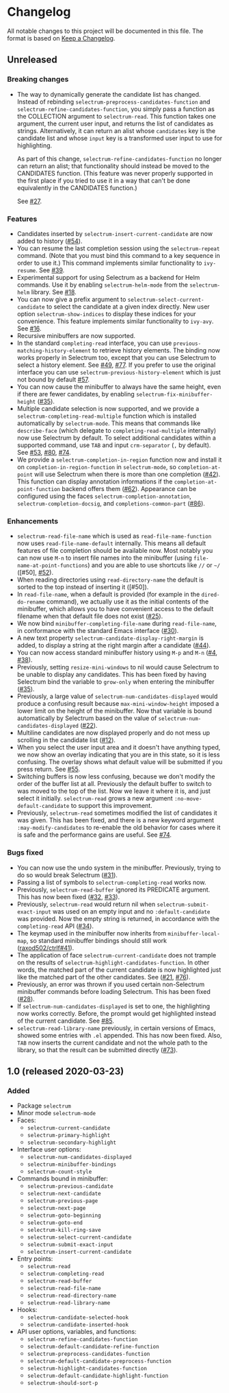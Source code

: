 # Changelog

All notable changes to this project will be documented in this file.
The format is based on [Keep a Changelog].

## Unreleased
### Breaking changes
* The way to dynamically generate the candidate list has changed.
  Instead of rebinding `selectrum-preprocess-candidates-function` and
  `selectrum-refine-candidates-function`, you simply pass a function
  as the COLLECTION argument to `selectrum-read`. This function takes
  one argument, the current user input, and returns the list of
  candidates as strings. Alternatively, it can return an alist whose
  `candidates` key is the candidate list and whose `input` key is a
  transformed user input to use for highlighting.

  As part of this change, `selectrum-refine-candidates-function` no
  longer can return an alist; that functionality should instead be
  moved to the CANDIDATES function. (This feature was never properly
  supported in the first place if you tried to use it in a way that
  can't be done equivalently in the CANDIDATES function.)

  See [#27].

### Features
* Candidates inserted by `selectrum-insert-current-candidate` are now
  added to history ([#54]).
* You can resume the last completion session using the
  `selectrum-repeat` command. (Note that you must bind this command to
  a key sequence in order to use it.) This command implements similar
  functionality to `ivy-resume`. See [#39].
* Experimental support for using Selectrum as a backend for Helm
  commands. Use it by enabling `selectrum-helm-mode` from the
  `selectrum-helm` library. See [#18].
* You can now give a prefix argument to
  `selectrum-select-current-candidate` to select the candidate at a
  given index directly. New user option `selectrum-show-indices` to
  display these indices for your convenience. This feature implements
  similar functionality to `ivy-avy`. See [#16].
* Recursive minibuffers are now supported.
* In the standard `completing-read` interface, you can use
  `previous-matching-history-element` to retrieve history
  elements. The binding now works properly in Selectrum too, except
  that you can use Selectrum to select a history element. See [#49],
  [#77]. If you prefer to use the original interface you can use
  `selectrum-previous-history-element` which is just not bound by
  default [#57].
* You can now cause the minibuffer to always have the same height,
  even if there are fewer candidates, by enabling
  `selectrum-fix-minibuffer-height` ([#35]).
* Multiple candidate selection is now supported, and we provide a
  `selectrum-completing-read-multiple` function which is installed
  automatically by `selectrum-mode`. This means that commands like
  `describe-face` (which delegate to `completing-read-multiple`
  internally) now use Selectrum by default. To select additional
  candidates within a supported command, use `TAB` and input
  `crm-separator` (`,` by default). See [#53], [#80], [#74].
* We provide a `selectrum-completion-in-region` function now and
  install it on `completion-in-region-function` in `selectrum-mode`,
  so `completion-at-point` will use Selectrum when there is more than
  one completion ([#42]). This function can display annotation
  informations if the `completion-at-point-function` backend offers
  them ([#62]). Appearance can be configured using the faces
  `selectrum-completion-annotation`, `selectrum-completion-docsig`,
  and `completions-common-part` ([#86]).

### Enhancements
* `selectrum-read-file-name` which is used as
  `read-file-name-function` now uses `read-file-name-default`
  internally. This means all default features of file completion
  should be available now. Most notably you can now use `M-n` to
  insert file names into the minibuffer (using
  `file-name-at-point-functions`) and you are able to use shortcuts
  like `//` or `~/` ([#50], [#52]).
* When reading directories using `read-directory-name` the default is
  sorted to the top instead of inserting it ([#50]).
* In `read-file-name`, when a default is provided (for example in the
  `dired-do-rename` command), we actually use it as the initial
  contents of the minibuffer, which allows you to have convenient
  access to the default filename when that default file does not exist
  ([#25]).
* We now bind `minibuffer-completing-file-name` during
  `read-file-name`, in conformance with the standard Emacs interface
  ([#30]).
* A new text property `selectrum-candidate-display-right-margin` is
  added, to display a string at the right margin after a candidate
  ([#44]).
* You can now access standard minibuffer history using `M-p` and `M-n`
  ([#4], [#38]).
* Previously, setting `resize-mini-windows` to nil would cause
  Selectrum to be unable to display any candidates. This has been
  fixed by having Selectrum bind the variable to `grow-only` when
  entering the minibuffer ([#35]).
* Previously, a large value of `selectrum-num-candidates-displayed`
  would produce a confusing result because `max-mini-window-height`
  imposed a lower limit on the height of the minibuffer. Now that
  variable is bound automatically by Selectrum based on the value of
  `selectrum-num-candidates-displayed` ([#22]).
* Multiline candidates are now displayed properly and do not mess up
  scrolling in the candidate list ([#12]).
* When you select the user input area and it doesn't have anything
  typed, we now show an overlay indicating that you are in this state,
  so it is less confusing. The overlay shows what default value will
  be submitted if you press return. See [#55].
* Switching buffers is now less confusing, because we don't modify the
  order of the buffer list at all. Previously the default buffer to
  switch to was moved to the top of the list. Now we leave it where it
  is, and just select it initially. `selectrum-read` grows a new
  argument `:no-move-default-candidate` to support this improvement.
* Previously, `selectrum-read` sometimes modified the list of
  candidates it was given. This has been fixed, and there is a new
  keyword argument `:may-modify-candidates` to re-enable the old
  behavior for cases where it is safe and the performance gains are
  useful. See [#74].

### Bugs fixed
* You can now use the undo system in the minibuffer. Previously,
  trying to do so would break Selectrum ([#31]).
* Passing a list of symbols to `selectrum-completing-read` works now.
* Previously, `selectrum-read-buffer` ignored its PREDICATE argument.
  This has now been fixed ([#32], [#33]).
* Previously, `selectrum-read` would return nil when
  `selectrum-submit-exact-input` was used on an empty input and no
  `:default-candidate` was provided. Now the empty string is returned,
  in accordance with the `completing-read` API ([#34]).
* The keymap used in the minibuffer now inherits from
  `minibuffer-local-map`, so standard minibuffer bindings should still
  work ([raxod502/ctrlf#41]).
* The application of face `selectrum-current-candidate` does not
  trample on the results of `selectrum-highlight-candidates-function`.
  In other words, the matched part of the current candidate is now
  highlighted just like the matched part of the other candidates. See
  ([#21], [#76]).
* Previously, an error was thrown if you used certain non-Selectrum
  minibuffer commands before loading Selectrum. This has been fixed
  ([#28]).
* If `selectrum-num-candidates-displayed` is set to one, the
  highlighting now works correctly. Before, the prompt would get
  highlighted instead of the current candidate. See [#85].
* `selectrum-read-library-name` previously, in certain versions of
  Emacs, showed some entries with `.el` appended. This has now been
  fixed. Also, `TAB` now inserts the current candidate and not the
  whole path to the library, so that the result can be submitted
  directly ([#73]).

[#4]: https://github.com/raxod502/selectrum/issues/4
[#12]: https://github.com/raxod502/selectrum/issues/12
[#16]: https://github.com/raxod502/selectrum/issues/16
[#18]: https://github.com/raxod502/selectrum/issues/18
[#21]: https://github.com/raxod502/selectrum/issues/21
[#22]: https://github.com/raxod502/selectrum/issues/22
[#25]: https://github.com/raxod502/selectrum/pull/25
[#27]: https://github.com/raxod502/selectrum/pull/27
[#28]: https://github.com/raxod502/selectrum/issues/28
[#30]: https://github.com/raxod502/selectrum/issues/30
[#31]: https://github.com/raxod502/selectrum/issues/31
[#32]: https://github.com/raxod502/selectrum/issues/32
[#33]: https://github.com/raxod502/selectrum/pull/33
[#34]: https://github.com/raxod502/selectrum/pull/34
[#35]: https://github.com/raxod502/selectrum/issues/35
[#38]: https://github.com/raxod502/selectrum/pull/38
[#39]: https://github.com/raxod502/selectrum/issues/39
[#42]: https://github.com/raxod502/selectrum/issues/42
[#44]: https://github.com/raxod502/selectrum/pull/44
[#49]: https://github.com/raxod502/selectrum/issues/49
[#52]: https://github.com/raxod502/selectrum/issues/52
[#53]: https://github.com/raxod502/selectrum/issues/53
[#54]: https://github.com/raxod502/selectrum/pull/54
[#55]: https://github.com/raxod502/selectrum/issues/55
[#57]: https://github.com/raxod502/selectrum/pull/57
[#62]: https://github.com/raxod502/selectrum/pull/62
[#73]: https://github.com/raxod502/selectrum/pull/73
[#74]: https://github.com/raxod502/selectrum/pull/74
[#76]: https://github.com/raxod502/selectrum/pull/76
[#77]: https://github.com/raxod502/selectrum/pull/77
[#80]: https://github.com/raxod502/selectrum/issues/80
[#85]: https://github.com/raxod502/selectrum/pull/85
[#86]: https://github.com/raxod502/selectrum/pull/86
[raxod502/ctrlf#41]: https://github.com/raxod502/ctrlf/issues/41

## 1.0 (released 2020-03-23)
### Added
* Package `selectrum`
* Minor mode `selectrum-mode`
* Faces:
    * `selectrum-current-candidate`
    * `selectrum-primary-highlight`
    * `selectrum-secondary-highlight`
* Interface user options:
    * `selectrum-num-candidates-displayed`
    * `selectrum-minibuffer-bindings`
    * `selectrum-count-style`
* Commands bound in minibuffer:
    * `selectrum-previous-candidate`
    * `selectrum-next-candidate`
    * `selectrum-previous-page`
    * `selectrum-next-page`
    * `selectrum-goto-beginning`
    * `selectrum-goto-end`
    * `selectrum-kill-ring-save`
    * `selectrum-select-current-candidate`
    * `selectrum-submit-exact-input`
    * `selectrum-insert-current-candidate`
* Entry points:
    * `selectrum-read`
    * `selectrum-completing-read`
    * `selectrum-read-buffer`
    * `selectrum-read-file-name`
    * `selectrum-read-directory-name`
    * `selectrum-read-library-name`
* Hooks:
    * `selectrum-candidate-selected-hook`
    * `selectrum-candidate-inserted-hook`
* API user options, variables, and functions:
    * `selectrum-refine-candidates-function`
    * `selectrum-default-candidate-refine-function`
    * `selectrum-preprocess-candidates-function`
    * `selectrum-default-candidate-preprocess-function`
    * `selectrum-highlight-candidates-function`
    * `selectrum-default-candidate-highlight-function`
    * `selectrum-should-sort-p`

[keep a changelog]: https://keepachangelog.com/en/1.0.0/
